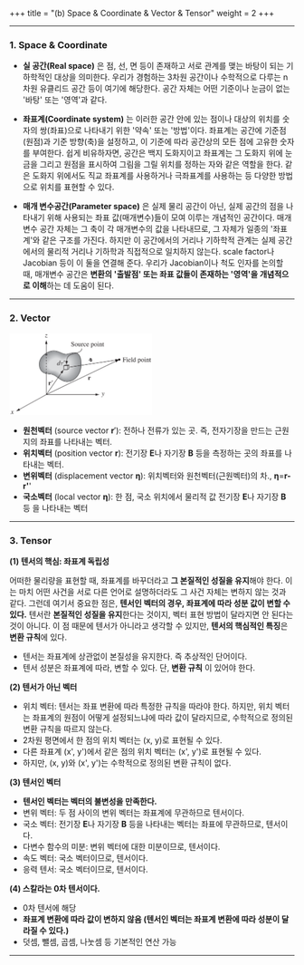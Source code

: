+++
title = "(b) Space & Coordinate & Vector & Tensor"
weight = 2
+++

---

### 1. Space & Coordinate

- **실 공간(Real space)** 은 점, 선, 면 등이 존재하고 서로 관계를 맺는 바탕이 되는 기하학적인 대상을 의미한다. 우리가 경험하는 3차원 공간이나 수학적으로 다루는 n차원 유클리드 공간 등이 여기에 해당한다. 공간 자체는 어떤 기준이나 눈금이 없는 '바탕' 또는 '영역'과 같다.

- **좌표계(Coordinate system)** 는 이러한 공간 안에 있는 점이나 대상의 위치를 숫자의 쌍(좌표)으로 나타내기 위한 '약속' 또는 '방법'이다. 좌표계는 공간에 기준점(원점)과 기준 방향(축)을 설정하고, 이 기준에 따라 공간상의 모든 점에 고유한 숫자를 부여한다. 쉽게 비유하자면, 공간은 백지 도화지이고 좌표계는 그 도화지 위에 눈금을 그리고 원점을 표시하여 그림을 그릴 위치를 정하는 자와 같은 역할을 한다. 같은 도화지 위에서도 직교 좌표계를 사용하거나 극좌표계를 사용하는 등 다양한 방법으로 위치를 표현할 수 있다.

- **매개 변수공간(Parameter space)** 은 실제 물리 공간이 아닌, 실제 공간의 점을 나타내기 위해 사용되는 좌표 값(매개변수)들이 모여 이루는 개념적인 공간이다. 매개변수 공간 자체는 그 축이 각 매개변수의 값을 나타내므로, 그 자체가 일종의 '좌표계'와 같은 구조를 가진다. 하지만 이 공간에서의 거리나 기하학적 관계는 실제 공간에서의 물리적 거리나 기하학과 직접적으로 일치하지 않는다. scale factor나 Jacobian 등이 이 둘을 연결해 준다. 우리가 Jacobian이나 척도 인자를 논의할 때, 매개변수 공간은 **변환의 '출발점' 또는 좌표 값들이 존재하는 '영역'을 개념적으로 이해**하는 데 도움이 된다.

---

### 2. Vector

<img src="image1.png" width="50%" height="auto">

- **원천벡터** (source vector **r**′): 전하나 전류가 있는 곳. 즉, 전자기장을 만드는 근원지의 좌표를 나타내는 벡터.
- **위치벡터** (position vector **r**): 전기장 **E**나 자기장 **B** 등을 측정하는 곳의 좌표를 나타내는 벡터.
- **변위벡터** (displacement vector **η**): 위치벡터와 원천벡터(근원벡터)의 차., **η**=**r-r'**'
- **국소벡터** (local vector **η**): 한 점, 국소 위치에서 물리적 값 전기장 **E**나 자기장 **B** 등 을 나타내는 벡터

---

### 3. Tensor

**(1) 텐서의 핵심: 좌표계 독립성**

어떠한 물리량을 표현할 때, 좌표계를 바꾸더라고 **그 본질적인 성질을 유지**해야 한다. 이는 마치 어떤 사건을 서로 다른 언어로 설명하더라도 그 사건 자체는 변하지 않는 것과 같다. 그런데 여기서 중요한 점은, **텐서인 벡터의 경우, 좌표계에 따라 성분 값이 변할 수 있다.** 텐서란 **본질적인 성질을 유지**한다는 것이지, 벡터 표현 방법이 달라지면 안 된다는 것이 아니다. 이 점 때문에 텐서가 아니라고 생각할 수 있지만, **텐서의 핵심적인 특징**은 **변환 규칙**에 있다.

- 텐서는 좌표계에 상관없이 본질성을 유지한다. 즉 추상적인 단어이다.
- 텐서 성분은 좌표계에 따라, 변할 수 있다. 단, **변환 규칙** 이 있어야 한다.

**(2) 텐서가 아닌 벡터**

- 위치 벡터: 텐서는 좌표 변환에 따라 특정한 규칙을 따라야 한다. 하지만, 위치 벡터는 좌표계의 원점이 어떻게 설정되느냐에 따라 값이 달라지므로, 수학적으로 정의된 변환 규칙을 따르지 않는다.
- 2차원 평면에서 한 점의 위치 벡터는 (x, y)로 표현될 수 있다.
- 다른 좌표계 (x', y')에서 같은 점의 위치 벡터는 (x', y')로 표현될 수 있다.
- 하지만, (x, y)와 (x', y')는 수학적으로 정의된 변환 규칙이 없다.

**(3) 텐서인 벡터**

- **텐서인 벡터는 벡터의 불변성을 만족한다.**
- 변위 벡터: 두 점 사이의 변위 벡터는 좌표계에 무관하므로 텐서이다.
- 국소 벡터: 전기장 **E**나 자기장 **B** 등을 나타내는 벡터는 좌표에 무관하므로, 텐서이다.
- 다변수 함수의 미분: 변위 벡터에 대한 미분이므로, 텐서이다.
- 속도 벡터: 국소 벡터이므로, 텐서이다.
- 응력 텐서: 국소 벡터이므로, 텐서이다.

**(4) 스칼라는 0차 텐서이다.**

- 0차 텐서에 해당
- **좌표계 변환에 따라 값이 변하지 않음 (텐서인 벡터는 좌표계 변환에 따라 성분이 달라질 수 있다.)**
- 덧셈, 뺄셈, 곱셈, 나눗셈 등 기본적인 연산 가능

---